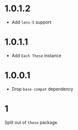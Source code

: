 # 1.0.1.2

- Add `lens-5` support

# 1.0.1.1

- Add `Each These` instance

# 1.0.0.1

- Drop `base-compat` dependency

# 1

Split out of `these` package.
